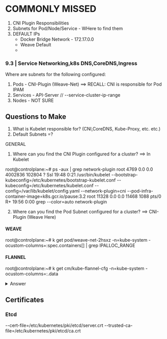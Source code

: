 # COMMONLY MISSED

1) CNI Plugin Responsibilities 
2) Subnets for Pod/Node/Service - WHere to find them
3) DEFAULT IPs
    - Docker Bridge Network - 172.17.0.0
    - Weave Default
    - 


### 9.3 | Service Networking,k8s DNS,CoreDNS,Ingress


Where are subnets for the following configured: 
1) Pods - CNI-Plugin (Weave-Net)
    ==> RECALL: CNI is responsible for Pod IPAM
2) Services - API-Server // --service-cluster-ip-range
3) Nodes - NOT SURE


## Questions to Make
1) What is Kubelet responsible for? (CNI,CoreDNS, Kube-Proxy, etc. etc.)
2) Default Subnets =? 


GENERAL
1) Where can you find the CNI Plugin configured for a cluster? ==> In Kubelet

root@controlplane:~# ps -aux | grep network-plugin
root      4769  0.0  0.0 4002836 102804 ?      Ssl  19:48   0:21 /usr/bin/kubelet --bootstrap-kubeconfig=/etc/kubernetes/bootstrap-kubelet.conf --kubeconfig=/etc/kubernetes/kubelet.conf --config=/var/lib/kubelet/config.yaml --network-plugin=cni --pod-infra-container-image=k8s.gcr.io/pause:3.2
root     11328  0.0  0.0  11468  1088 pts/0    R+   19:56   0:00 grep --color=auto network-plugin


2) Where can you find the Pod Subnet configured for a cluster? ==> CNI-Plugin (Weave Here)

#### WEAVE
root@controlplane:~# k get pod/weave-net-2hsxz -n=kube-system -ocustom-columns=:spec.containers[] | grep IPALLOC_RANGE

#### FLANNEL
root@controlplane:~# k get cm/kube-flannel-cfg -n=kube-system -ocustom-columns=:.data

<details>
  <summary markdown="span">Answer</summary>

    map[cni-conf.json:{
      "name": "cbr0",
      "cniVersion": "0.3.1",
      "plugins": [
        {
          "type": "flannel",
          "delegate": {
            "hairpinMode": true,
            "isDefaultGateway": true
          }
        },
        {
          "type": "portmap",
          "capabilities": {
            "portMappings": true
          }
        }
      ]
    }
     net-conf.json:{
      "Network": "10.244.0.0/16",
      "Backend": {
        "Type": "vxlan"
      }
    }
    ]
</details>


## Certificates

### Etcd
--cert-file=/etc/kubernetes/pki/etcd/server.crt
--trusted-ca-file=/etc/kubernetes/pki/etcd/ca.crt




